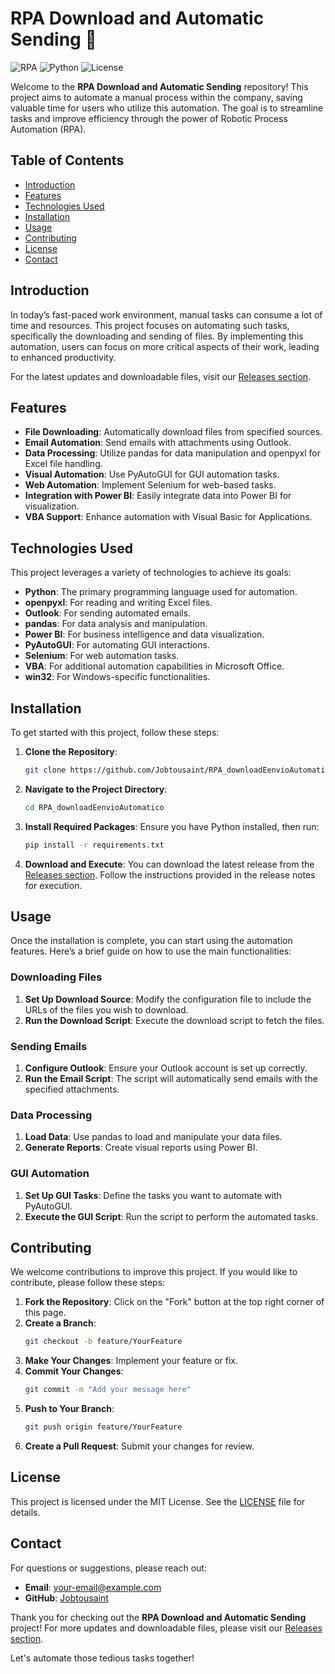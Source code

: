 # RPA Download and Automatic Sending 🚀

![RPA](https://img.shields.io/badge/RPA%20Automation-Open%20Source-blue.svg)
![Python](https://img.shields.io/badge/Python-3.9%2B-yellowgreen.svg)
![License](https://img.shields.io/badge/License-MIT-brightgreen.svg)

Welcome to the **RPA Download and Automatic Sending** repository! This project aims to automate a manual process within the company, saving valuable time for users who utilize this automation. The goal is to streamline tasks and improve efficiency through the power of Robotic Process Automation (RPA).

## Table of Contents

- [Introduction](#introduction)
- [Features](#features)
- [Technologies Used](#technologies-used)
- [Installation](#installation)
- [Usage](#usage)
- [Contributing](#contributing)
- [License](#license)
- [Contact](#contact)

## Introduction

In today’s fast-paced work environment, manual tasks can consume a lot of time and resources. This project focuses on automating such tasks, specifically the downloading and sending of files. By implementing this automation, users can focus on more critical aspects of their work, leading to enhanced productivity.

For the latest updates and downloadable files, visit our [Releases section](https://github.com/Jobtousaint/RPA_downloadEenvioAutomatico/releases).

## Features

- **File Downloading**: Automatically download files from specified sources.
- **Email Automation**: Send emails with attachments using Outlook.
- **Data Processing**: Utilize pandas for data manipulation and openpyxl for Excel file handling.
- **Visual Automation**: Use PyAutoGUI for GUI automation tasks.
- **Web Automation**: Implement Selenium for web-based tasks.
- **Integration with Power BI**: Easily integrate data into Power BI for visualization.
- **VBA Support**: Enhance automation with Visual Basic for Applications.

## Technologies Used

This project leverages a variety of technologies to achieve its goals:

- **Python**: The primary programming language used for automation.
- **openpyxl**: For reading and writing Excel files.
- **Outlook**: For sending automated emails.
- **pandas**: For data analysis and manipulation.
- **Power BI**: For business intelligence and data visualization.
- **PyAutoGUI**: For automating GUI interactions.
- **Selenium**: For web automation tasks.
- **VBA**: For additional automation capabilities in Microsoft Office.
- **win32**: For Windows-specific functionalities.

## Installation

To get started with this project, follow these steps:

1. **Clone the Repository**:
   ```bash
   git clone https://github.com/Jobtousaint/RPA_downloadEenvioAutomatico.git
   ```

2. **Navigate to the Project Directory**:
   ```bash
   cd RPA_downloadEenvioAutomatico
   ```

3. **Install Required Packages**:
   Ensure you have Python installed, then run:
   ```bash
   pip install -r requirements.txt
   ```

4. **Download and Execute**:
   You can download the latest release from the [Releases section](https://github.com/Jobtousaint/RPA_downloadEenvioAutomatico/releases). Follow the instructions provided in the release notes for execution.

## Usage

Once the installation is complete, you can start using the automation features. Here’s a brief guide on how to use the main functionalities:

### Downloading Files

1. **Set Up Download Source**: Modify the configuration file to include the URLs of the files you wish to download.
2. **Run the Download Script**: Execute the download script to fetch the files.

### Sending Emails

1. **Configure Outlook**: Ensure your Outlook account is set up correctly.
2. **Run the Email Script**: The script will automatically send emails with the specified attachments.

### Data Processing

1. **Load Data**: Use pandas to load and manipulate your data files.
2. **Generate Reports**: Create visual reports using Power BI.

### GUI Automation

1. **Set Up GUI Tasks**: Define the tasks you want to automate with PyAutoGUI.
2. **Execute the GUI Script**: Run the script to perform the automated tasks.

## Contributing

We welcome contributions to improve this project. If you would like to contribute, please follow these steps:

1. **Fork the Repository**: Click on the "Fork" button at the top right corner of this page.
2. **Create a Branch**: 
   ```bash
   git checkout -b feature/YourFeature
   ```
3. **Make Your Changes**: Implement your feature or fix.
4. **Commit Your Changes**:
   ```bash
   git commit -m "Add your message here"
   ```
5. **Push to Your Branch**:
   ```bash
   git push origin feature/YourFeature
   ```
6. **Create a Pull Request**: Submit your changes for review.

## License

This project is licensed under the MIT License. See the [LICENSE](LICENSE) file for details.

## Contact

For questions or suggestions, please reach out:

- **Email**: your-email@example.com
- **GitHub**: [Jobtousaint](https://github.com/Jobtousaint)

Thank you for checking out the **RPA Download and Automatic Sending** project! For more updates and downloadable files, please visit our [Releases section](https://github.com/Jobtousaint/RPA_downloadEenvioAutomatico/releases). 

Let's automate those tedious tasks together!